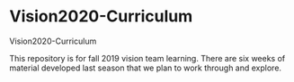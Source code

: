 # Vision2020-Curriculum
Vision2020-Curriculum

This repository is for fall 2019 vision team learning.  There are six weeks of material developed last season that we plan to work through and explore.
